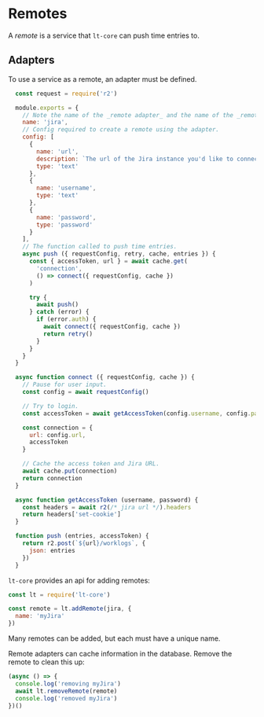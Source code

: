 # Remotes

A _remote_ is a service that `lt-core` can push time entries to.

## Adapters

To use a service as a remote, an adapter must be defined.

```js
  const request = require('r2')

  module.exports = {
    // Note the name of the _remote adapter_ and the name of the _remote_ are separate.
    name: 'jira',
    // Config required to create a remote using the adapter.
    config: [
      {
        name: 'url',
        description: `The url of the Jira instance you'd like to connect to.`,
        type: 'text'
      },
      {
        name: 'username',
        type: 'text'
      },
      {
        name: 'password',
        type: 'password'
      }
    ],
    // The function called to push time entries.
    async push ({ requestConfig, retry, cache, entries }) {
      const { accessToken, url } = await cache.get(
        'connection',
        () => connect({ requestConfig, cache })
      )

      try {
        await push()
      } catch (error) {
        if (error.auth) {
          await connect({ requestConfig, cache })
          return retry()
        }
      }
    }
  }

  async function connect ({ requestConfig, cache }) {
    // Pause for user input.
    const config = await requestConfig()

    // Try to login.
    const accessToken = await getAccessToken(config.username, config.password)

    const connection = {
      url: config.url,
      accessToken
    }

    // Cache the access token and Jira URL.
    await cache.put(connection)
    return connection
  }

  async function getAccessToken (username, password) {
    const headers = await r2(/* jira url */).headers
    return headers['set-cookie']
  }

  function push (entries, accessToken) {
    return r2.post(`${url}/worklogs`, {
      json: entries
    })
  }
```

`lt-core` provides an api for adding remotes:

```js
const lt = require('lt-core')

const remote = lt.addRemote(jira, {
  name: 'myJira'
})
```

Many remotes can be added, but each must have a unique name.

Remote adapters can cache information in the database. Remove the remote to
clean this up:

```js
(async () => {
  console.log('removing myJira')
  await lt.removeRemote(remote)
  console.log('removed myJira')
})()
```
